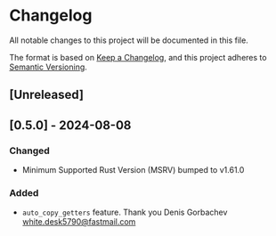 # Changelog

All notable changes to this project will be documented in this file.

The format is based on [Keep a Changelog](https://keepachangelog.com/en/1.1.0/),
and this project adheres to [Semantic Versioning](https://semver.org/spec/v2.0.0.html).

## [Unreleased]


## [0.5.0] - 2024-08-08

### Changed

- Minimum Supported Rust Version (MSRV) bumped to v1.61.0

### Added

- `auto_copy_getters` feature. Thank you Denis Gorbachev <white.desk5790@fastmail.com>
